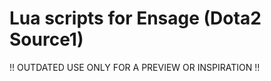Lua scripts for Ensage (Dota2 Source1)
==============
!! OUTDATED USE ONLY FOR A PREVIEW OR INSPIRATION !!
